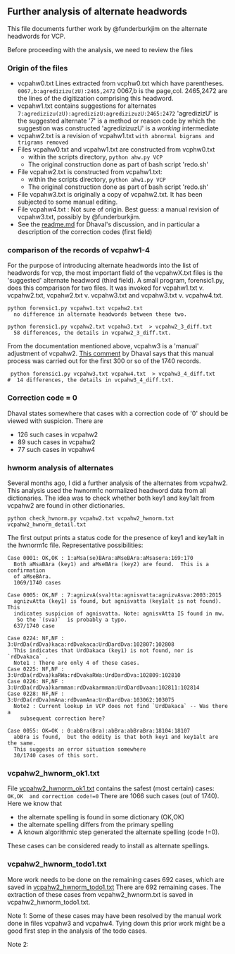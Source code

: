 ##  Further analysis of alternate headwords

This file documents further work by @funderburkjim on the alternate
headwords for VCP. 

Before proceeding with the analysis, we need to review the files

### Origin of the files

* vcpahw0.txt Lines extracted from vcphw0.txt which have parentheses.
  `0067,b:agredizizu(zU):2465,2472`   0067,b is the page,col. 2465,2472
  are the lines of the digitization comprising this headword.
* vcpahw1.txt  contains suggestions for alternates
  `7:agredizizu(zU):agredizizU:agredizizuzU:2465:2472`
   'agredizizU' is the suggested alternate
   '7' is a method or reason code by which the suggestion was constructed
   'agredizizuzU' is a *working* intermediate
* vcpahw2.txt  is a revision of vcpahw1.txt
  `with abnormal bigrams and trigrams removed`
* Files vcpahw0.txt and vcpahw1.txt are constructed from vcphw0.txt
  * within the scripts directory, `python ahw.py VCP`
  * The original construction done as part of bash script 'redo.sh'
* File vcpahw2.txt is constructed from vcpahw1.txt:
  * within the scripts directory, `python ahw1.py VCP`
  * The original construction done as part of bash script 'redo.sh'
* File vcpahw3.txt is originally a copy of vcpahw2.txt. It has been 
  subjected to some manual editing.
* File vcpahw4.txt :  Not sure of origin. Best guess: a manual revision
  of vcpahw3.txt, possibly by @funderburkjim.
* See the [readme.md](https://github.com/sanskrit-lexicon/alternateheadwords)
  for Dhaval's discussion, and in particular a description of the 
  correction codes (first field)

### comparison of the records of vcpahw1-4
For the purpose of introducing alternate headwords into the list of
headwords for vcp, the most important field of the vcpahwX.txt files 
is the 'suggested' alternate headword (third field).
A small program, forensic1.py, does this comparison for two files.
It was invoked  for vcpahw1.txt v. vcpahw2.txt,
vcpahw2.txt v. vcpahw3.txt and vcpahw3.txt v. vcpahw4.txt.
```
python forensic1.py vcpahw1.txt vcpahw2.txt  
  no difference in alternate headwords between these two.
```

```
python forensic1.py vcpahw2.txt vcpahw3.txt  > vcpahw2_3_diff.txt
  58 differences, the details in vcpahw2_3_diff.txt.
```
From the documentation mentioned above, vcpahw3 is a 'manual' adjustment
of vcpahw2.
[This comment](https://github.com/sanskrit-lexicon/alternateheadwords/issues/11#issuecomment-252474042) by Dhaval says that this manual process was carried
out for the first 300 or so of the 1740 records.

```
 python forensic1.py vcpahw3.txt vcpahw4.txt  > vcpahw3_4_diff.txt
#  14 differences, the details in vcpahw3_4_diff.txt.
```

### Correction code = 0
Dhaval states somewhere that cases with a correction code of '0' should be
viewed with suspicion.  There are 
* 126 such cases in vcpahw2
*  89 such cases in vcpahw2
*  77 such cases in vcpahw4

### hwnorm analysis of alternates
Several months ago, I did a further analysis of the alternates from
vcpahw2.  This analysis used the hwnorm1c normalized headword data from
all dictionaries.  The idea was to check whether  both key1 and key1alt 
from vcpahw2 are found in other dictionaries.

```
python check_hwnorm.py vcpahw2.txt vcpahw2_hwnorm.txt vcpahw2_hwnorm_detail.txt
```
The first output prints a status code for the presence of key1 and key1alt
in the hwnorm1c file. Representative possibilities:
```
Case 0001: OK,OK : 1:aMsa(se)BAra:aMseBAra:aMsasera:169:170
  Both aMsaBAra (key1) and aMseBAra (key2) are found.  This is a confirmation
  of aMseBAra.
  1069/1740 cases

Case 0005: OK,NF : 7:agnizvA(sva)tta:agnisvatta:agnizvAsva:2003:2015
  agnizvAtta (key1) is found, but agnisvatta (key1alt is not found).  This
  indicates suspicion of agnisvatta. Note: agnisvAtta IS found in mw.
   So the `(sva)`  is probably a typo.
  637/1740 case

Case 0224: NF,NF : 3:UrdDa(rdDva)kaca:rdDvakaca:UrdDardDva:102807:102808
  This indicates that UrdDakaca (key1) is not found, nor is `rdDvakaca` .
  Note1 : There are only 4 of these cases.
Case 0225: NF,NF : 3:UrdDa(rdDva)kaRWa:rdDvakaRWa:UrdDardDva:102809:102810
Case 0226: NF,NF : 3:UrdDa(rdDva)karmman:rdDvakarmman:UrdDardDvaan:102811:102814
Case 0228: NF,NF : 3:UrdDa(rdDva)mAna:rdDvamAna:UrdDardDva:103062:103075
  Note2 : Current lookup in VCP does not find `UrdDakaca` -- Was there a 
    subsequent correction here?

Case 0055: OK=OK : 0:abBra(Bra):abBra:abBraBra:18104:18107
  abBra is found,  but the oddity is that both key1 and key1alt are the same.
  This suggests an error situation somewhere
  30/1740 cases of this sort.

```

### vcpahw2_hwnorm_ok1.txt
File [vcpahw2_hwnorm_ok1.txt](https://github.com/sanskrit-lexicon/alternateheadwords/blob/master/data/vcp/vcpahw2_hwnorm_ok1.txt) contains the safest (most certain) cases:
  `OK,OK  and correction code!=0`
There are 1066 such cases (out of 1740).   Here we know that 
* the alternate spelling is found in some dictionary (OK,OK) 
* the alternate spelling differs from the primary spelling
* A known algorithmic step generated the alternate spelling (code !=0).

These cases can be considered ready to install as alternate spellings.


### vcpahw2_hwnorm_todo1.txt
More work needs to be done on the remaining cases 692 cases, which
are saved in [vcpahw2_hwnorm_todo1.txt](https://github.com/sanskrit-lexicon/alternateheadwords/blob/master/data/vcp/vcpahw2_hwnorm_todo1.txt)
There are  692 remaining cases.
The extraction of these cases from vcpahw2_hwnorm.txt is saved in
vcpahw2_hwnorm_todo1.txt.

Note 1:  Some of these cases may have been resolved by the manual work
done in files vcpahw3 and vcpahw4.  Tying down this prior work might
be a good first step in the analysis of the todo cases.

Note 2: